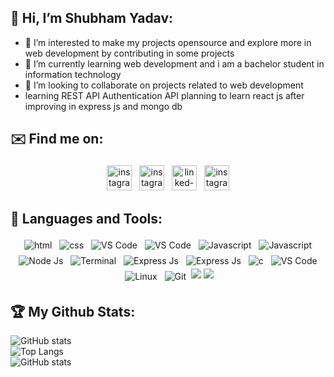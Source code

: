 ## 👋 Hi, I’m Shubham Yadav:
- 👀 I’m interested to make my projects opensource and explore more in web development by contributing in some projects
- 🌱 I’m currently learning web development and i am a bachelor student in information technology
- 💞️ I’m looking to collaborate on projects related to web development
- learning REST API Authentication API planning to learn react js after improving in express js and mongo db

## ✉️ Find me on:
<p align="center">
 <a href="https://github.com/shubhamy4ever" target="_blank" rel="noopener noreferrer"> <img src="https://img.shields.io/badge/GitHub-100000?style=for-the-badge&logo=github&logoColor=white" alt="instagram" height="40" style="vertical-align:top; margin:4px"></a>
 <a href="https://stackoverflow.com/users/13034319/shubham-yadav" target="_blank" rel="noopener noreferrer"> <img src="https://img.shields.io/badge/Stack_Overflow-FE7A16?style=for-the-badge&logo=stack-overflow&logoColor=white" alt="instagram" height="40" style="vertical-align:top; margin:4px"></a>
 <a href="https://www.linkedin.com/in/shubham-yadav-2a75a4216/" target="_blank" rel="noopener noreferrer"> <img src="https://img.shields.io/badge/LinkedIn-0077B5?style=for-the-badge&logo=linkedin&logoColor=white" alt="linked-in" height="40" style="vertical-align:top; margin:4px"></a>
 <a href="https://instagram.com/shubhamy217" target="_blank" rel="noopener noreferrer"> <img src="https://img.shields.io/badge/Instagram-E4405F?style=for-the-badge&logo=instagram&logoColor=white" alt="instagram" height="40" style="vertical-align:top; margin:4px"></a>
 
</p>

## 🧰 Languages and Tools:
<p align="center">
      <img src="https://img.shields.io/badge/HTML5-E34F26?style=for-the-badge&logo=html5&logoColor=white" alt="html"  style="vertical-align:top; margin:4px">
      <img src="https://img.shields.io/badge/CSS3-1572B6?style=for-the-badge&logo=css3&logoColor=white" alt="css"  style="vertical-align:top; margin:4px">
      <img src="https://img.shields.io/badge/Bootstrap-563D7C?style=for-the-badge&logo=bootstrap&logoColor=white" alt="VS Code" style="vertical-align:top; margin:4px">
   <img src="https://img.shields.io/badge/Pug-E3C29B?style=for-the-badge&logo=pug&logoColor=black" alt="VS Code"  style="vertical-align:top; margin:4px">    
<img src="https://img.shields.io/badge/JavaScript-323330?style=for-the-badge&logo=javascript&logoColor=F7DF1E" alt="Javascript"  style="vertical-align:top; margin:4px">
 <img src="https://img.shields.io/badge/json-5E5C5C?style=for-the-badge&logo=json&logoColor=white" alt="Javascript"  style="vertical-align:top; margin:4px">
<img src="https://img.shields.io/badge/Node.js-339933?style=for-the-badge&logo=nodedotjs&logoColor=white" alt="Node Js" style="vertical-align:top; margin:4px">
 <img src="https://img.shields.io/badge/npm-CB3837?style=for-the-badge&logo=npm&logoColor=white" alt="Terminal"  style="vertical-align:top; margin:4px">
  <img src="https://img.shields.io/badge/Express.js-000000?style=for-the-badge&logo=express&logoColor=white" alt="Express Js" style="vertical-align:top; margin:4px">
    <img src="https://img.shields.io/badge/MongoDB-4EA94B?style=for-the-badge&logo=mongodb&logoColor=white" alt="Express Js"  style="vertical-align:top; margin:4px">
      <img src=https://img.shields.io/badge/C-00599C?style=for-the-badge&logo=c&logoColor=white" alt="c"  style="vertical-align:top; margin:4px">
<img src="https://img.shields.io/badge/Visual_Studio_Code-0078D4?style=for-the-badge&logo=visual%20studio%20code&logoColor=white" alt="VS Code"  style="vertical-align:top; margin:4px">
       <img src="https://img.shields.io/badge/Linux-FCC624?style=for-the-badge&logo=linux&logoColor=black" alt="Linux"  style="vertical-align:top; margin:4px">
      <img src="https://img.shields.io/badge/Git-F05032?style=for-the-badge&logo=git&logoColor=white" alt="Git"  style="vertical-align:top; margin:4px">
<!--         <img src="https://upload.wikimedia.org/wikipedia/commons/thumb/9/91/Octicons-mark-github.svg/1200px-Octicons-mark-github.svg.png" alt="Github"  style="vertical-align:top; margin:4px">
           <img src="https://upload.wikimedia.org/wikipedia/commons/0/01/Windows_Terminal_Logo_256x256.png" alt="Terminal"  style="vertical-align:top; margin:4px"> -->
          <img src= "https://img.shields.io/badge/Postman-FF6C37?style=for-the-badge&logo=Postman&logoColor=white">
<!--            <img src="https://img.shields.io/badge/Postman-FF6C37?style=for-the-badge&logo=Postman&logoColor=white">  -->
            <img src="https://img.shields.io/badge/Heroku-430098?style=for-the-badge&logo=heroku&logoColor=white">
           
</p>

<!---
shubhamy4ever/shubhamy4ever is a ✨ special ✨ repository because its `README.md` (this file) appears on your GitHub profile.
You can click the Preview link to take a look at your changes.
--->
## 🏆 My Github Stats:                                                                                 
![GitHub stats](https://github-readme-stats.vercel.app/api?username=shubhamy4ever)   
![Top Langs](https://github-readme-stats.vercel.app/api/top-langs/?username=shubhamy4ever)<br>
![GitHub stats](https://github-readme-streak-stats.herokuapp.com/?user=shubhamy4ever)

